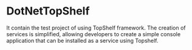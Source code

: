 # DotNetTopShelf
It contain the test project of using TopShelf framework. The creation of services is simplified, allowing developers to create a simple console application that can be installed as a service using Topshelf. 
